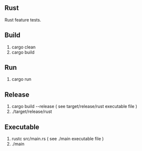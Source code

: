 Rust
----
Rust feature tests.

Build
-----
1. cargo clean
2. cargo build

Run
---
1. cargo run

Release
-------
1. cargo build --release ( see target/release/rust executable file )
2. ./target/release/rust

Executable
----------
1. rustc src/main.rs ( see ./main executable file )
2. ./main